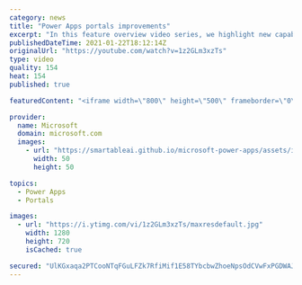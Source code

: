 ```yaml
---
category: news
title: "Power Apps portals improvements"
excerpt: "In this feature overview video series, we highlight new capabilities included in the latest update to Microsoft Power Apps.  Power Apps portals improvements bring new capabilities for makers and developers by providing a new identity management configuration experience with enhanced functionality to"
publishedDateTime: 2021-01-22T18:12:14Z
originalUrl: "https://youtube.com/watch?v=1z2GLm3xzTs"
type: video
quality: 154
heat: 154
published: true

featuredContent: "<iframe width=\"800\" height=\"500\" frameborder=\"0\" src=\"https://www.youtube.com/embed/1z2GLm3xzTs\" allow=\"accelerometer; autoplay; encrypted-media; gyroscope; picture-in-picture\" allowfullscreen></iframe>"

provider:
  name: Microsoft
  domain: microsoft.com
  images:
    - url: "https://smartableai.github.io/microsoft-power-apps/assets/images/organizations/microsoft.com-50x50.jpg"
      width: 50
      height: 50

topics:
  - Power Apps
  - Portals

images:
  - url: "https://i.ytimg.com/vi/1z2GLm3xzTs/maxresdefault.jpg"
    width: 1280
    height: 720
    isCached: true

secured: "UlKGxaqa2PTCooNTqFGuLFZk7RfiMif1E58TYbcbwZhoeNpsOdCVwFxPGDWAJ62/hjJr5Ekd7w2rQvHJVUr5ksg3wwSvBk2JMe1BeFD5juJCoJ+9OSNLqfSoZFiDQRhRgGF05IvDYPasxzgD9+kqHrJuAtWBmRMKGkM7nYu8Wul/VIYIb2uNOTMrL37WIj6u3nQCik/ryDc+thpZjoJn/P6PjgelIyJp4v9QhVWGBQXjfdONL25TXmO22fzLaD+t0etPcqIb612ghYtQNtxkJ4EChDsHTby3TES1lfvAesca4UK44fr0/pcDqg50cmhNnN/24/3Z3Ubaw2vd52WBeSMtZQgZjoQ+gLNEjnH4TFzOss/iJFy5fGa8NiDpnE797jfYVzVA5vjE6IKt5Z5Knw==;y3LlSZ3K4YquvgE3bmNPnw=="
---
```


